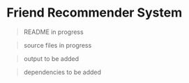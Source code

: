  # Friend Recommender System

> README in progress

> source files in progress

> output to be added

> dependencies to be added